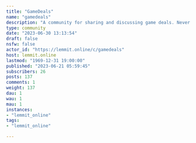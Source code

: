 ```yaml
---
title: "GameDeals" 
name: "gamedeals"
description: "A community for sharing and discussing game deals. Never pay full price again."
type: community
date: "2023-06-30 13:13:54"
draft: false
nsfw: false
actor_id: "https://lemmit.online/c/gamedeals"
host: lemmit.online
lastmod: "1969-12-31 19:00:00"
published: "2023-06-21 05:59:45"
subscribers: 26
posts: 137
comments: 1
weight: 137
dau: 1
wau: 1
mau: 1
instances:
- "lemmit_online"
tags: 
- "lemmit_online"

---
```

